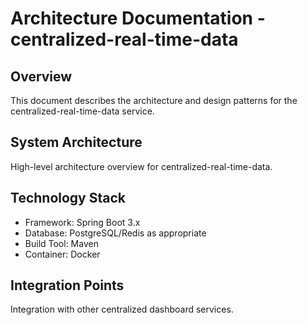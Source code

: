 # Architecture Documentation - centralized-real-time-data

## Overview
This document describes the architecture and design patterns for the centralized-real-time-data service.

## System Architecture
High-level architecture overview for centralized-real-time-data.

## Technology Stack
- Framework: Spring Boot 3.x
- Database: PostgreSQL/Redis as appropriate
- Build Tool: Maven
- Container: Docker

## Integration Points
Integration with other centralized dashboard services.
